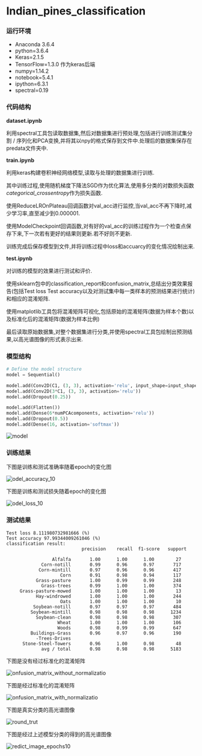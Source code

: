 # Indian_pines_classification

### 运行环境

- Anaconda 3.6.4
- python=3.6.4
- Keras=2.1.5
- TensorFlow=1.3.0 作为keras后端
- numpy=1.14.2
- notebook=5.4.1
- ipython=6.3.1
- spectral=0.19

### 代码结构

**dataset.ipynb**

利用spectral工具包读取数据集,然后对数据集进行预处理,包括进行训练测试集分割 / 序列化和PCA变换,并将其以npy的格式保存到文件中.处理后的数据集保存在predata文件夹中.

**train.ipynb**

利用keras构建卷积神经网络模型,读取与处理的数据集进行训练.

其中训练过程,使用随机梯度下降法SGD作为优化算法,使用多分类的对数损失函数*categorical_crossentropy*作为损失函数.

使用ReduceLROnPlateau回调函数对val_acc进行监控,当val_acc不再下降时,减少学习率,直至减少到0.000001.

使用ModelCheckpoint回调函数,对有好的val_acc的训练过程作为一个检查点保存下来,下一次若有更好的结果则更新.若不好则不更新.

训练完成后保存模型到文件,并将训练过程中loss和accuarcy的变化情况绘制出来.

**test.ipynb**

对训练的模型的效果进行测试和评价.

使用sklearn包中的classification_report和confusion_matrix,总结出分类效果报告(包括Test loss Test accuracy以及对测试集中每一类样本的预测结果进行统计)和相应的混淆矩阵.

使用matplotlib工具包将混淆矩阵可视化,包括原始的混淆矩阵(数据为样本个数)以及标准化后的混淆矩阵(数据为样本比例)

最后读取原始数据集,对整个数据集进行分类,并使用spectral工具包绘制出预测结果,以高光谱图像的形式表示出来.

### 模型结构

```python
# Define the model structure
model = Sequential()

model.add(Conv2D(C1, (3, 3), activation='relu', input_shape=input_shape))
model.add(Conv2D(3*C1, (3, 3), activation='relu'))
model.add(Dropout(0.25))

model.add(Flatten())
model.add(Dense(6*numPCAcomponents, activation='relu'))
model.add(Dropout(0.5))
model.add(Dense(16, activation='softmax'))
```



![model](model/model.png)


### 训练结果

下图是训练和测试准确率随着epoch的变化图

![odel_accuracy_10](result/model_accuracy_100.svg)

下图是训练和测试损失随着epoch的变化图

![odel_loss_10](result/model_loss_100.svg)

### 测试结果

    Test loss 8.111980732981666 (%)
    Test accuracy 97.99344009261046 (%)
    classification result: 
                                precision    recall  f1-score   support
    
    		  		 Alfalfa       1.00      1.00      1.00        27
                 Corn-notill       0.99      0.96      0.97       717
                Corn-mintill       0.97      0.96      0.96       417
                        Corn       0.91      0.98      0.94       117
               Grass-pasture       1.00      0.99      0.99       248
                 Grass-trees       0.99      1.00      1.00       374
         Grass-pasture-mowed       1.00      1.00      1.00        13
               Hay-windrowed       1.00      1.00      1.00       244
                        Oats       1.00      1.00      1.00        10
              Soybean-notill       0.97      0.97      0.97       484
             Soybean-mintill       0.98      0.98      0.98      1234
               Soybean-clean       0.98      0.98      0.98       307
                       Wheat       1.00      1.00      1.00       106
                       Woods       0.98      0.99      0.99       647
     		 Buildings-Grass       0.96      0.97      0.96       190
               -Trees-Drives 
          Stone-Steel-Towers       0.96      1.00      0.98        48
                 avg / total       0.98      0.98      0.98      5183
下图是没有经过标准化的混淆矩阵

![onfusion_matrix_without_normalizatio](result/confusion_matrix_without_normalization.svg)

下图是经过标准化的混淆矩阵

![onfusion_matrix_with_normalizatio](result/confusion_matrix_with_normalization.svg)

下图是真实分类的高光谱图像

![round_trut](result/ground_truth.svg)

下图是经过上述模型分类的得到的高光谱图像

![redict_image_epochs10](result/predict_image_epochs100.png)







